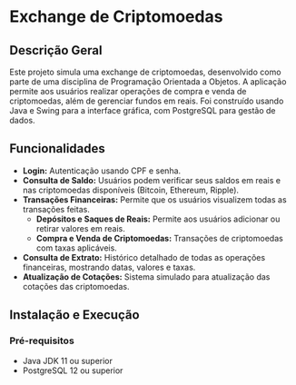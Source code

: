 # Exchange de Criptomoedas

## Descrição Geral
Este projeto simula uma exchange de criptomoedas, desenvolvido como parte de uma disciplina de Programação Orientada a Objetos. A aplicação permite aos usuários realizar operações de compra e venda de criptomoedas, além de gerenciar fundos em reais. Foi construído usando Java e Swing para a interface gráfica, com PostgreSQL para gestão de dados.

## Funcionalidades
- **Login:** Autenticação usando CPF e senha.
- **Consulta de Saldo:** Usuários podem verificar seus saldos em reais e nas criptomoedas disponíveis (Bitcoin, Ethereum, Ripple).
- **Transações Financeiras:** Permite que os usuários visualizem todas as transações feitas.
  - **Depósitos e Saques de Reais:** Permite aos usuários adicionar ou retirar valores em reais.
  - **Compra e Venda de Criptomoedas:** Transações de criptomoedas com taxas aplicáveis.
- **Consulta de Extrato:** Histórico detalhado de todas as operações financeiras, mostrando datas, valores e taxas.
- **Atualização de Cotações:** Sistema simulado para atualização das cotações das criptomoedas.

## Instalação e Execução
### Pré-requisitos
- Java JDK 11 ou superior
- PostgreSQL 12 ou superior
